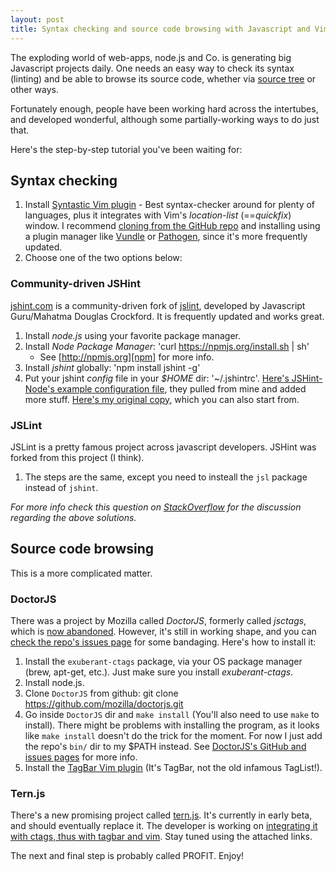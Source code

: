 ```yaml
---
layout: post
title: Syntax checking and source code browsing with Javascript and Vim
---
```


The exploding world of web-apps, node.js and Co. is generating big Javascript projects daily. One needs an easy way to check its syntax (linting) and be able to browse its source code, whether via [source tree][tagbar] or other ways.

Fortunately enough, people have been working hard across the intertubes, and developed wonderful, although some partially-working ways to do just that.

Here's the step-by-step tutorial you've been waiting for:

## Syntax checking

 1. Install [Syntastic Vim plugin][syntastic] - Best syntax-checker around for plenty of languages, plus it integrates with Vim's *location-list* (==*quickfix*) window. I recommend [cloning from the GitHub repo][syntastic-github] and installing using a plugin manager like [Vundle][vundle] or [Pathogen][pathogen], since it's more frequently updated.
 2. Choose one of the two options below:

### Community-driven JSHint

[jshint.com][jshint] is a community-driven fork of [jslint][jslint], developed by Javascript Guru/Mahatma Douglas Crockford. It is frequently updated and works great.

 1. Install *node.js* using your favorite package manager.
 2. Install *Node Package Manager*: 'curl https://npmjs.org/install.sh | sh'
    - See [http://npmjs.org][npm] for more info.
 3. Install *jshint* globally: 'npm install jshint -g'
 4. Put your jshint *config* file in your *$HOME* dir: '~/.jshintrc'. [Here's JSHint-Node's example configuration file][jshint-config], they pulled from mine and added more stuff. [Here's my original copy][my-config], which you can also start from.

### JSLint

JSLint is a pretty famous project across javascript developers. JSHint was forked from this project (I think).

 1. The steps are the same, except you need to insteall the `jsl` package instead of `jshint`.

*For more info check this question on [StackOverflow][stack-syntax] for the discussion regarding the above solutions.*

## Source code browsing

This is a more complicated matter.

### DoctorJS

There was a project by Mozilla called *DoctorJS*, formerly called *jsctags*, which is [now abandoned][dead]. However, it's still in working shape, and you can [check the repo's issues page][issues] for some bandaging. Here's how to install it:

  1. Install the `exuberant-ctags` package, via your OS package manager (brew, apt-get, etc.). Just make sure you install *exuberant-ctags*.
  2. Install node.js.
  3. Clone `DoctorJS` from github: git clone https://github.com/mozilla/doctorjs.git
  4. Go inside `DoctorJS` dir and `make install` (You'll also need to use `make` to install). There might be problems with installing the program, as it looks like `make install` doesn't do the trick for the moment. For now I just add the repo's `bin/` dir to my $PATH instead. See [DoctorJS's GitHub and issues pages][issues] for more info.
  5. Install the [TagBar Vim plugin][tagbar] (It's TagBar, not the old infamous TagList!).

### Tern.js

There's a new promising project called [tern.js][tern]. It's currently in early beta, and should eventually replace it. The developer is working on [integrating it with ctags, thus with tagbar and vim][tern-vim]. Stay tuned using the attached links.

The next and final step is probably called PROFIT. Enjoy!


  [syntastic]: http://www.vim.org/scripts/script.php?script_id=2736
  [syntastic-github]: https://github.com/scrooloose/syntastic/
  [vundle]: https://github.com/gmarik/vundle
  [pathogen]: http://www.vim.org/scripts/script.php?script_id=2332
  [jshint]: http://jshint.com
  [npm]: http://npmjs.org
  [my-config]: https://github.com/oryband/dotfiles/blob/master/jshintrc
  [jshint-config]: https://github.com/jshint/jshint/blob/master/examples/.jshintrc
  [tagbar]: http://majutsushi.github.io/tagbar/
  [jslint]: http://www.jslint.com/
  [dead]: https://groups.google.com/forum/?fromgroups=#!topic/js-tools/tZ-1jDYxGZk
  [issues]: https://github.com/mozilla/doctorjs/issues
  [stack-syntax]: http://stackoverflow.com/questions/473478/vim-jslint/5893447#5893447
  [stack-source]: http://stackoverflow.com/questions/4777366/recommended-vim-plugins-for-javascript-coding/5893600#5893600
  [tern]: http://ternjs.net/
  [tern-vim]: https://github.com/marijnh/tern_for_vim
